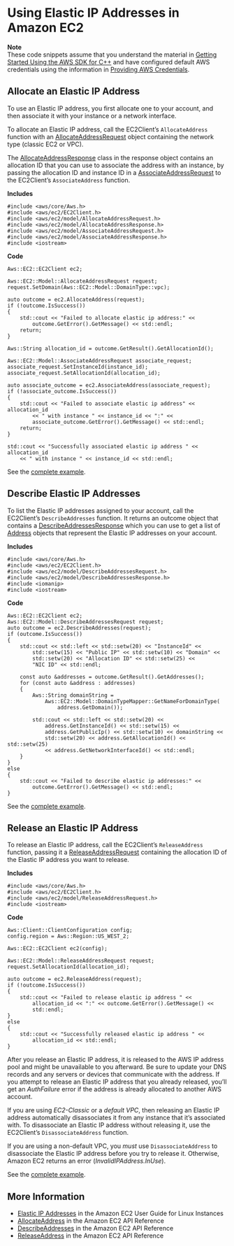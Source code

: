 # Using Elastic IP Addresses in Amazon EC2<a name="examples-ec2-elastic-ip"></a>

**Note**  
These code snippets assume that you understand the material in [Getting Started Using the AWS SDK for C\+\+](getting-started.md) and have configured default AWS credentials using the information in [Providing AWS Credentials](credentials.md)\.

## Allocate an Elastic IP Address<a name="allocate-an-elastic-ip-address"></a>

To use an Elastic IP address, you first allocate one to your account, and then associate it with your instance or a network interface\.

To allocate an Elastic IP address, call the EC2Client’s `AllocateAddress` function with an [AllocateAddressRequest](https://sdk.amazonaws.com/cpp/api/LATEST/class_aws_1_1_e_c2_1_1_model_1_1_allocate_address_request.html) object containing the network type \(classic EC2 or VPC\)\.

The [AllocateAddressResponse](https://sdk.amazonaws.com/cpp/api/LATEST/class_aws_1_1_e_c2_1_1_model_1_1_allocate_address_response.html) class in the response object contains an allocation ID that you can use to associate the address with an instance, by passing the allocation ID and instance ID in a [AssociateAddressRequest](https://sdk.amazonaws.com/cpp/api/LATEST/class_aws_1_1_e_c2_1_1_model_1_1_associate_address_request.html) to the EC2Client’s `AssociateAddress` function\.

 **Includes** 

```
#include <aws/core/Aws.h>
#include <aws/ec2/EC2Client.h>
#include <aws/ec2/model/AllocateAddressRequest.h>
#include <aws/ec2/model/AllocateAddressResponse.h>
#include <aws/ec2/model/AssociateAddressRequest.h>
#include <aws/ec2/model/AssociateAddressResponse.h>
#include <iostream>
```

 **Code** 

```
Aws::EC2::EC2Client ec2;

Aws::EC2::Model::AllocateAddressRequest request;
request.SetDomain(Aws::EC2::Model::DomainType::vpc);

auto outcome = ec2.AllocateAddress(request);
if (!outcome.IsSuccess())
{
    std::cout << "Failed to allocate elastic ip address:" <<
        outcome.GetError().GetMessage() << std::endl;
    return;
}

Aws::String allocation_id = outcome.GetResult().GetAllocationId();

Aws::EC2::Model::AssociateAddressRequest associate_request;
associate_request.SetInstanceId(instance_id);
associate_request.SetAllocationId(allocation_id);

auto associate_outcome = ec2.AssociateAddress(associate_request);
if (!associate_outcome.IsSuccess())
{
    std::cout << "Failed to associate elastic ip address" << allocation_id
        << " with instance " << instance_id << ":" <<
        associate_outcome.GetError().GetMessage() << std::endl;
    return;
}

std::cout << "Successfully associated elastic ip address " << allocation_id
    << " with instance " << instance_id << std::endl;
```

See the [complete example](https://github.com/awsdocs/aws-doc-sdk-examples/tree/master/cpp/example_code/ec2/allocate_address.cpp)\.

## Describe Elastic IP Addresses<a name="describe-elastic-ip-addresses"></a>

To list the Elastic IP addresses assigned to your account, call the EC2Client’s `DescribeAddresses` function\. It returns an outcome object that contains a [DescribeAddressesResponse](https://sdk.amazonaws.com/cpp/api/LATEST/class_aws_1_1_e_c2_1_1_model_1_1_describe_addresses_response.html) which you can use to get a list of [Address](https://sdk.amazonaws.com/cpp/api/LATEST/class_aws_1_1_e_c2_1_1_model_1_1_address.html) objects that represent the Elastic IP addresses on your account\.

 **Includes** 

```
#include <aws/core/Aws.h>
#include <aws/ec2/EC2Client.h>
#include <aws/ec2/model/DescribeAddressesRequest.h>
#include <aws/ec2/model/DescribeAddressesResponse.h>
#include <iomanip>
#include <iostream>
```

 **Code** 

```
Aws::EC2::EC2Client ec2;
Aws::EC2::Model::DescribeAddressesRequest request;
auto outcome = ec2.DescribeAddresses(request);
if (outcome.IsSuccess())
{
    std::cout << std::left << std::setw(20) << "InstanceId" <<
        std::setw(15) << "Public IP" << std::setw(10) << "Domain" <<
        std::setw(20) << "Allocation ID" << std::setw(25) <<
        "NIC ID" << std::endl;

    const auto &addresses = outcome.GetResult().GetAddresses();
    for (const auto &address : addresses)
    {
        Aws::String domainString =
            Aws::EC2::Model::DomainTypeMapper::GetNameForDomainType(
                address.GetDomain());

        std::cout << std::left << std::setw(20) <<
            address.GetInstanceId() << std::setw(15) <<
            address.GetPublicIp() << std::setw(10) << domainString <<
            std::setw(20) << address.GetAllocationId() << std::setw(25)
            << address.GetNetworkInterfaceId() << std::endl;
    }
}
else
{
    std::cout << "Failed to describe elastic ip addresses:" <<
        outcome.GetError().GetMessage() << std::endl;
}
```

See the [complete example](https://github.com/awsdocs/aws-doc-sdk-examples/tree/master/cpp/example_code/ec2/describe_addresses.cpp)\.

## Release an Elastic IP Address<a name="release-an-elastic-ip-address"></a>

To release an Elastic IP address, call the EC2Client’s `ReleaseAddress` function, passing it a [ReleaseAddressRequest](https://sdk.amazonaws.com/cpp/api/LATEST/class_aws_1_1_e_c2_1_1_model_1_1_release_address_request.html) containing the allocation ID of the Elastic IP address you want to release\.

 **Includes** 

```
#include <aws/core/Aws.h>
#include <aws/ec2/EC2Client.h>
#include <aws/ec2/model/ReleaseAddressRequest.h>
#include <iostream>
```

 **Code** 

```
Aws::Client::ClientConfiguration config;
config.region = Aws::Region::US_WEST_2;

Aws::EC2::EC2Client ec2(config);

Aws::EC2::Model::ReleaseAddressRequest request;
request.SetAllocationId(allocation_id);

auto outcome = ec2.ReleaseAddress(request);
if (!outcome.IsSuccess())
{
    std::cout << "Failed to release elastic ip address " <<
        allocation_id << ":" << outcome.GetError().GetMessage() <<
        std::endl;
}
else
{
    std::cout << "Successfully released elastic ip address " <<
        allocation_id << std::endl;
}
```

After you release an Elastic IP address, it is released to the AWS IP address pool and might be unavailable to you afterward\. Be sure to update your DNS records and any servers or devices that communicate with the address\. If you attempt to release an Elastic IP address that you already released, you’ll get an *AuthFailure* error if the address is already allocated to another AWS account\.

If you are using *EC2\-Classic* or a *default VPC*, then releasing an Elastic IP address automatically disassociates it from any instance that it’s associated with\. To disassociate an Elastic IP address without releasing it, use the EC2Client’s `DisassociateAddress` function\.

If you are using a non\-default VPC, you *must* use `DisassociateAddress` to disassociate the Elastic IP address before you try to release it\. Otherwise, Amazon EC2 returns an error \(*InvalidIPAddress\.InUse*\)\.

See the [complete example](https://github.com/awsdocs/aws-doc-sdk-examples/tree/master/cpp/example_code/ec2/release_address.cpp)\.

## More Information<a name="more-information"></a>
+  [Elastic IP Addresses](https://docs.aws.amazon.com/AWSEC2/latest/UserGuide/elastic-ip-addresses-eip.html) in the Amazon EC2 User Guide for Linux Instances
+  [AllocateAddress](https://docs.aws.amazon.com/AWSEC2/latest/APIReference/API_AllocateAddress.html) in the Amazon EC2 API Reference
+  [DescribeAddresses](https://docs.aws.amazon.com/AWSEC2/latest/APIReference/API_DescribeAddresses.html) in the Amazon EC2 API Reference
+  [ReleaseAddress](https://docs.aws.amazon.com/AWSEC2/latest/APIReference/API_ReleaseAddress.html) in the Amazon EC2 API Reference